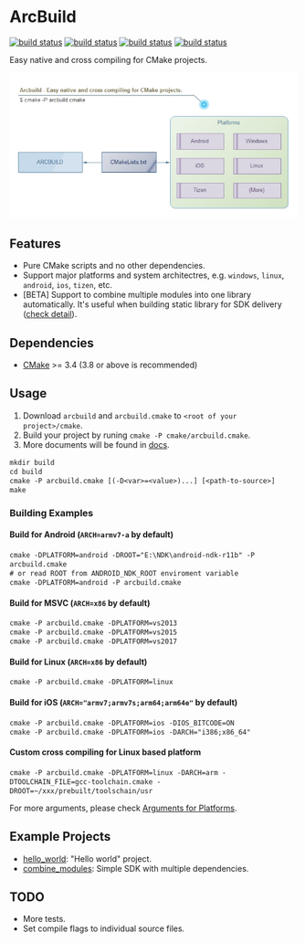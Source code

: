 # ArcBuild

[![build status](/../../workflows/android-arm/badge.svg)](/../../actions?query=workflow%3Aandroid-arm)
[![build status](/../../workflows/ios-arm/badge.svg)](/../../actions?query=workflow%3Aios-arm)
[![build status](/../../workflows/windows-x64-vs2019/badge.svg)](/../../actions?query=workflow%3Awindows-x64-vs2019)
[![build status](/../../workflows/linux-x64-clang/badge.svg)](/../../actions?query=workflow%3Alinux-x64-clang)

Easy native and cross compiling for CMake projects.

![](docs/overview.jpg)


## Features

- Pure CMake scripts and no other dependencies.
- Support major platforms and system architectres, e.g. `windows`, `linux`, `android`, `ios`, `tizen`, etc.
- [BETA] Support to combine multiple modules into one library automatically.
  It's useful when building static library for SDK delivery ([check detail](docs/Advanced.md)).


## Dependencies

- [CMake](http://cmake.org/) >= 3.4 (3.8 or above is recommended)


## Usage

1. Download `arcbuild` and `arcbuild.cmake` to `<root of your project>/cmake`.
2. Build your project by runing `cmake -P cmake/arcbuild.cmake`.
3. More documents will be found in [docs](docs/README.md).

```
mkdir build
cd build
cmake -P arcbuild.cmake [(-D<var>=<value>)...] [<path-to-source>]
make
```


### Building Examples

#### Build for Android (`ARCH=armv7-a` by default)

```shell
cmake -DPLATFORM=android -DROOT="E:\NDK\android-ndk-r11b" -P arcbuild.cmake
# or read ROOT from ANDROID_NDK_ROOT enviroment variable
cmake -DPLATFORM=android -P arcbuild.cmake
```

#### Build for MSVC (`ARCH=x86` by default)

```shell
cmake -P arcbuild.cmake -DPLATFORM=vs2013
cmake -P arcbuild.cmake -DPLATFORM=vs2015
cmake -P arcbuild.cmake -DPLATFORM=vs2017
```

#### Build for Linux (`ARCH=x86` by default)

```shell
cmake -P arcbuild.cmake -DPLATFORM=linux
```

#### Build for iOS (`ARCH="armv7;armv7s;arm64;arm64e"` by default)

```shell
cmake -P arcbuild.cmake -DPLATFORM=ios -DIOS_BITCODE=ON
cmake -P arcbuild.cmake -DPLATFORM=ios -DARCH="i386;x86_64"
```

#### Custom cross compiling for Linux based platform

```shell
cmake -P arcbuild.cmake -DPLATFORM=linux -DARCH=arm -DTOOLCHAIN_FILE=gcc-toolchain.cmake -DROOT=~/xxx/prebuilt/toolschain/usr
```

For more arguments, please check [Arguments for Platforms](docs/PlatformArguments.md).


## Example Projects

- [hello_world](examples/hello_world): "Hello world" project.
- [combine_modules](examples/combine_modules): Simple SDK with multiple dependencies.


## TODO

- More tests.
- Set compile flags to individual source files.
